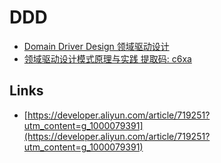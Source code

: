 # DDD

- [Domain Driver Design 领域驱动设计](ddd.md)
- [领域驱动设计模式原理与实践 提取码: c6xa](https://pan.baidu.com/s/1KTMxs6jGs54XlfEQpRzZZA)

## Links

- [https://developer.aliyun.com/article/719251?utm_content=g_1000079391](https://developer.aliyun.com/article/719251?utm_content=g_1000079391)
